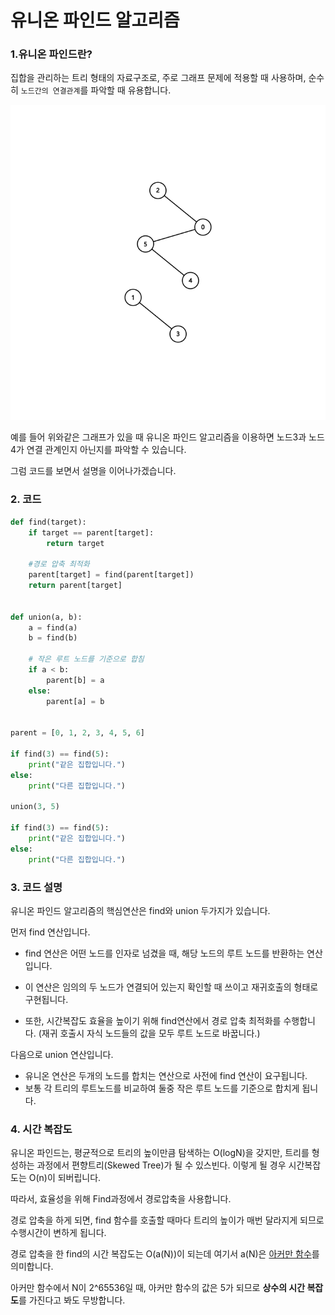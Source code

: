 # 유니온 파인드 알고리즘

### 1.유니온 파인드란?

집합을 관리하는 트리 형태의 자료구조로, 주로 그래프 문제에 적용할 때 사용하며, 순수히 `노드간의 연결관계`를 파악할 때 유용합니다.

![이미지](../conceptNote/img/graph.png)

예를 들어 위와같은 그래프가 있을 때 유니온 파인드 알고리즘을 이용하면 노드3과 노드4가 연결 관계인지 아닌지를 파악할 수 있습니다.

그럼 코드를 보면서 설명을 이어나가겠습니다.

### 2. 코드

```python
def find(target):
    if target == parent[target]:
        return target
	
    #경로 압축 최적화
    parent[target] = find(parent[target])
    return parent[target]


def union(a, b):
    a = find(a)
    b = find(b)
	
    # 작은 루트 노드를 기준으로 합침
    if a < b:
        parent[b] = a
    else:
        parent[a] = b


parent = [0, 1, 2, 3, 4, 5, 6]

if find(3) == find(5):
    print("같은 집합입니다.")
else:
    print("다른 집합입니다.")

union(3, 5)

if find(3) == find(5):
    print("같은 집합입니다.")
else:
    print("다른 집합입니다.")
```

### 3. 코드 설명

유니온 파인드 알고리즘의 핵심연산은 find와 union 두가지가 있습니다.

먼저 find 연산입니다.

- find 연산은 어떤 노드를 인자로 넘겼을 때, 해당 노드의 루트 노드를 반환하는 연산입니다.
- 이 연산은 임의의 두 노드가 연결되어 있는지 확인할 때 쓰이고 재귀호출의 형태로 구현됩니다.

- 또한, 시간복잡도 효율을 높이기 위해 find연산에서 경로 압축 최적화를 수행합니다. (재귀 호출시 자식 노드들의 값을 모두 루트 노드로 바꿉니다.)

다음으로 union 연산입니다.

- 유니온 연산은 두개의 노드를 합치는 연산으로 사전에 find 연산이 요구됩니다.
- 보통 각 트리의 루트노드를 비교하여 둘중 작은 루트 노드를 기준으로 합치게 됩니다.



### 4. 시간 복잡도

유니온 파인드는, 평균적으로 트리의 높이만큼 탐색하는 O(logN)을 갖지만, 트리를 형성하는 과정에서 편향트리(Skewed Tree)가 될 수 있스빈다. 이렇게 될 경우 시간복잡도는 O(n)이 되버립니다.

따라서, 효율성을 위해 Find과정에서 경로압축을 사용합니다. 

경로 압축을 하게 되면, find 함수를 호출할 때마다 트리의 높이가 매번 달라지게 되므로 수행시간이 변하게 됩니다.

경로 압축을 한 find의 시간 복잡도는 O(a(N))이 되는데 여기서 a(N)은 [아커만 함수](https://ko.wikipedia.org/wiki/%EC%95%84%EC%BB%A4%EB%A7%8C_%ED%95%A8%EC%88%98)를 의미합니다.

아커만 함수에서 N이 2^65536일 때, 아커만 함수의 값은 5가 되므로 **상수의 시간 복잡도**를 가진다고 봐도 무방합니다.